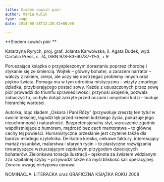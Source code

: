 ```yaml
---
title: Siedem sowich piór
author: Maria Kulik
type: page
date: 2014-05-28T12:28:42+00:00

---
```

**Siedem sowich piór **

Katarzyna Ryrych, proj. graf. Jolanta Karwowska, il. Agata Dudek, wyd. Cartalia Press, s. 74, ISBN 978-83-60787-11-3, + 9

Poruszająca książka o przyspieszonym dorastaniu poprzez chorobę i stykanie się ze śmiercią. Wojtek – główny bohater, a zarazem narrator – walczy z rakiem, cierpi, ale uczy się dostrzegać problemy innych oraz piękno świata. Pomaga mu w tym odrobina mistycyzmu – wizyty zmarłego dziadka, przybierającego postać sowy. Każde z upuszczonych przez sowę piór prowadzi do triumfu sprawiedliwości, przynosi ukojenie, pozwala zobaczyć to, co było dotąd zakryte przed oczami i umysłami ludzi – buduje hierarchię wartości.

Autorka, idąc śladem „Oskara i Pani Róży” (przywołuje zresztą ten tytuł w swoim tekście), łagodzi lęk przed kresem ludzkiego życia, pokazuje jego nieuchronność i naturalność. Bezpretensjonalny styl, wzruszenie zgodnie współistniejące z humorem, mądrość bez cech mentorstwa – to główne cechy tej powieści. Humanistyczne przesłanie jest czytelne także dla bardzo młodego czytelnika. Delikatna kreska, ciekawe faktury, interesujący mariaż rysunków, malarstwa i starych rycin – to plastyczne rozwiązania towarzyszące wzruszającym szpitalnym przygodom dziecięcych bohaterów. Zielonkawa tonacja ilustracji – tęsknota za światem widzianym zza szpitalnej szyby – przywodzi także na myśl bliskość sali operacyjnej. Zwraca uwagę nietypowa oprawa.

NOMINACJA  LITERACKA oraz GRAFICZNA KSIĄŻKA ROKU 2008